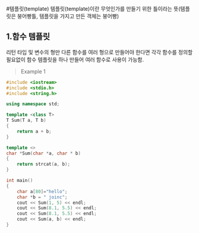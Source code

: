 #템플릿(template)
  템플릿(template)이란 무엇인가를 만들기 위한 틀이라는 뜻(템플릿은 붕어빵틀, 템플릿을 가지고 만든 객체는 붕어빵)
## 1.함수 템플릿
  리턴 타입 및 변수의 형만 다른 함수를 여러 형으로 만들어야 한다면 각각 함수를 정의할 필요없이 함수 템플릿을 하나 만들어 여러 함수로 사용이 가능함.

> Example 1

```C++
#include <iostream>
#include <stdio.h>
#include <string.h>

using namespace std;

template <class T>
T Sum(T a, T b)
{
    return a + b;
}

template <>
char *Sum(char *a, char * b)
{
    return strcat(a, b);
}

int main()
{
    char a[80]="hello";
    char *b = " joinc";
    cout << Sum(1, 5) << endl;
    cout << Sum(8.1, 5.5) << endl;
    cout << Sum(8.1, 5.5) << endl;
    cout << Sum(a, b) << endl;
}
```

